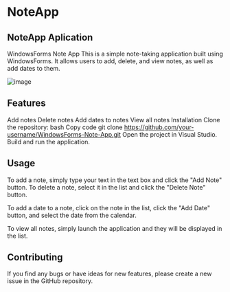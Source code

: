 # NoteApp
## **NoteApp Aplication**
WindowsForms Note App
This is a simple note-taking application built using WindowsForms. It allows users to add, delete, and view notes, as well as add dates to them.

![image](https://user-images.githubusercontent.com/62798656/228037529-94ca600c-fff0-40d2-8174-e1435f401593.png)


## **Features**

Add notes
Delete notes
Add dates to notes
View all notes
Installation
Clone the repository:
bash
Copy code
git clone https://github.com/your-username/WindowsForms-Note-App.git
Open the project in Visual Studio.
Build and run the application.

## **Usage**

To add a note, simply type your text in the text box and click the "Add Note" button. To delete a note, select it in the list and click the "Delete Note" button.

To add a date to a note, click on the note in the list, click the "Add Date" button, and select the date from the calendar.

To view all notes, simply launch the application and they will be displayed in the list.

## **Contributing**

If you find any bugs or have ideas for new features, please create a new issue in the GitHub repository.


